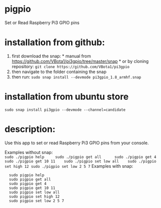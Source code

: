 # pigpio
Set or Read Raspberry Pi3 GPIO pins

# installation from github:
  1. first download the snap:
    * manual from https://github.com/VBota1/pi3gpio/tree/master/snap
    * or by cloning repository: ```git clone https://github.com/VBota1/pi3gpio```
  2. then navigate to the folder containing the snap
  3. then run:
    ```sudo snap install --devmode pi3gpio_1.8_armhf.snap```

# installation from ubuntu store
  ```sudo snap install pi3gpio --devmode --channel=candidate```
        
# description:
  Use this app to set or read Raspberry Pi3 GPIO pins from your console.

  Examples without snap:   
    ```
    sudo ./pigpio help    
    sudo ./pigpio get all     
    sudo ./pigpio get 4   
    sudo ./pigpio get 10 11   
    sudo ./pigpio set low all   
    sudo ./pigpio set high 12
    sudo ./pigpio set low 2 5 7
    ```
  Examples with snap:   
  ```
    sudo pigpio help    
    sudo pigpio get all   
    sudo pigpio get 4   
    sudo pigpio get 10 11   
    sudo pigpio set low all   
    sudo pigpio set high 12
    sudo pigpio set low 2 5 7
  ```
